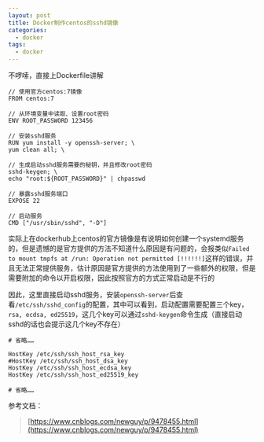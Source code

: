 ```yaml
---
layout: post
title: Docker制作centos的sshd镜像
categories:
  - docker
tags:
  - docker
---
```


不啰嗦，直接上Dockerfile讲解
```
// 使用官方centos:7镜像
FROM centos:7

// 从环境变量中读取、设置root密码
ENV ROOT_PASSWORD 123456

// 安装sshd服务
RUN yum install -y openssh-server; \
yum clean all; \

// 生成启动sshd服务需要的秘钥，并且修改root密码
sshd-keygen; \
echo "root:${ROOT_PASSWORD}" | chpasswd

// 暴露sshd服务端口
EXPOSE 22

// 启动服务
CMD ["/usr/sbin/sshd", "-D"]
```

实际上在dockerhub上centos的官方镜像是有说明如何创建一个systemd服务的，但是遗憾的是官方提供的方法不知道什么原因是有问题的，会报类似`Failed to mount tmpfs at /run: Operation not permitted [!!!!!!]`这样的错误，并且无法正常提供服务，估计原因是官方提供的方法使用到了一些额外的权限，但是需要附加的命令以开启权限，因此按照官方的方式正常启动是不行的

因此，这里直接启动sshd服务，安装`openssh-server`后查看`/etc/ssh/sshd_config`的配置，其中可以看到，启动配置需要配置三个key，`rsa, ecdsa, ed25519`，这几个key可以通过`sshd-keygen`命令生成（直接启动sshd的话也会提示这几个key不存在）
```
# 省略……

HostKey /etc/ssh/ssh_host_rsa_key
#HostKey /etc/ssh/ssh_host_dsa_key
HostKey /etc/ssh/ssh_host_ecdsa_key
HostKey /etc/ssh/ssh_host_ed25519_key

# 省略……
```

参考文档：
> [https://www.cnblogs.com/newguy/p/9478455.html](https://www.cnblogs.com/newguy/p/9478455.html)